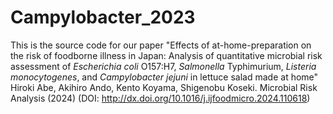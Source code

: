 # Campylobacter_2023

This is the source code for our paper "Effects of at-home-preparation on the risk of foodborne illness in Japan: Analysis of quantitative microbial risk assessment of *Escherichia coli* O157:H7, *Salmonella* Typhimurium, *Listeria monocytogenes*, and *Campylobacter jejuni* in lettuce salad made at home" Hiroki Abe, Akihiro Ando, Kento Koyama, Shigenobu Koseki. Microbial Risk Analysis (2024) (DOI: http://dx.doi.org/10.1016/j.ijfoodmicro.2024.110618)
